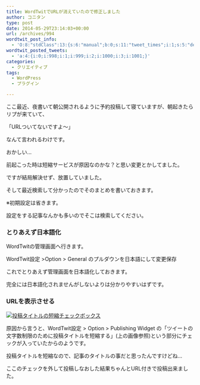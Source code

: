 ```yaml
---
title: WordTwitでURLが消えていたので修正しました
author: コニタン
type: post
date: 2014-05-29T23:14:03+00:00
url: /archives/994
wordtwit_post_info:
  - 'O:8:"stdClass":13:{s:6:"manual";b:0;s:11:"tweet_times";i:1;s:5:"delay";s:1:"0";s:7:"enabled";s:1:"1";s:10:"separation";s:3:"270";s:7:"version";s:3:"3.6";s:14:"tweet_template";b:0;s:6:"status";i:2;s:6:"result";a:0:{}s:13:"tweet_counter";i:5;s:13:"tweet_log_ids";a:4:{i:0;i:998;i:1;i:999;i:2;i:1000;i:3;i:1001;}s:9:"hash_tags";a:0:{}s:8:"accounts";a:1:{i:0;s:6:"skd_nw";}}'
wordtwit_posted_tweets:
  - 'a:4:{i:0;i:998;i:1;i:999;i:2;i:1000;i:3;i:1001;}'
categories:
  - クリエイティブ
tags:
  - WordPress
  - プラグイン

---
```

ここ最近、夜書いて朝公開されるように予約投稿して寝ていますが、朝起きたらリプが来ていて、
  
「URLついてないですよ〜」
  
なんて言われるわけです。
  
おかしい…

前起こった時は短縮サービスが原因なのかな？と思い変更とかしてました。
  
ですが結局解決せず、放置していました。

そして最近検索して分かったのでそのまとめを書いておきます。

<!--more-->

※初期設定は省きます。
  
設定をする記事なんかも多いのでそこは検索してください。

### とりあえず日本語化

WordTwitの管理画面へ行きます。
  
WordTwit設定 >Option > General のプルダウンを日本語にして変更保存
  
これでとりあえず管理画面を日本語化しておきます。
  
完全には日本語化されませんがしないよりは分かりやすいはずです。

### URLを表示させる

[<img src="https://i2.wp.com/peng-note.com/images/2014/05/40c08c20340fb78d2608bf4c10077c0d.jpg?fit=600%2C159" alt="投稿タイトルの短縮チェックボックス" class="aligncenter size-full wp-image-995" srcset="https://i2.wp.com/peng-note.com/images/2014/05/40c08c20340fb78d2608bf4c10077c0d.jpg?w=600 600w, https://i2.wp.com/peng-note.com/images/2014/05/40c08c20340fb78d2608bf4c10077c0d.jpg?resize=300%2C79 300w" sizes="(max-width: 600px) 100vw, 600px" data-recalc-dims="1" />][1]
  
原因から言うと、WordTwit設定 > Option > Publishing Widget の「ツイートの文字数制限のために投稿タイトルを短縮する」(上の画像参照)という部分にチェックが入っていたからのようです。
  
投稿タイトルを短縮なので、記事のタイトルの事だと思ったんですけどね…
  
ここのチェックを外して投稿しなおした結果ちゃんとURL付きで投稿出来ました。

 [1]: https://i2.wp.com/peng-note.com/images/2014/05/40c08c20340fb78d2608bf4c10077c0d.jpg